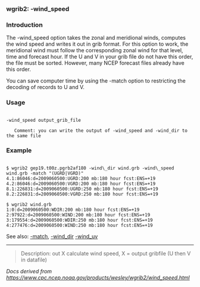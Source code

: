 
### wgrib2: -wind\_speed



### Introduction



The -wind\_speed option takes the zonal and meridional winds,
computes the wind speed and writes it out in grib format. For this option to
work, the meridional wind must follow the corresponding zonal wind for that
level, time and forecast hour. If the U and V in your grib file do not have
this order, the file must be sorted. However, many NCEP forecast files already
have this order.


You can save computer time by using the -match option 
to restricting the decoding of records to U and V.

### Usage




```

-wind_speed output_grib_file

   Comment: you can write the output of -wind_speed and -wind_dir to the same file

```

### Example




```

$ wgrib2 gep19.t00z.pgrb2af180 -wind\_dir wind.grb -wind\_speed wind.grb -match "(UGRD|VGRD)"
4.1:86046:d=2009060500:UGRD:200 mb:180 hour fcst:ENS=+19
4.2:86046:d=2009060500:VGRD:200 mb:180 hour fcst:ENS=+19
8.1:226831:d=2009060500:UGRD:250 mb:180 hour fcst:ENS=+19
8.2:226831:d=2009060500:VGRD:250 mb:180 hour fcst:ENS=+19

$ wgrib2 wind.grb
1:0:d=2009060500:WDIR:200 mb:180 hour fcst:ENS=+19
2:97922:d=2009060500:WIND:200 mb:180 hour fcst:ENS=+19
3:179554:d=2009060500:WDIR:250 mb:180 hour fcst:ENS=+19
4:277476:d=2009060500:WIND:250 mb:180 hour fcst:ENS=+19

```


See also: [-match](./match.html), 
 [-wind\_dir](./wind_dir.html)
[-wind\_uv](./wind_uv.html)












----

>Description: out   X      calculate wind speed, X = output gribfile (U then V in datafile)

_Docs derived from <https://www.cpc.ncep.noaa.gov/products/wesley/wgrib2/wind_speed.html>_